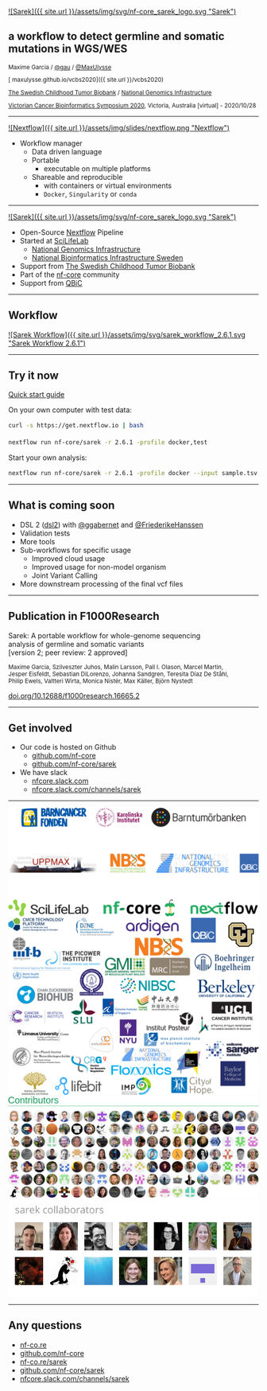 <section data-background-image="{{ site.url }}/assets/img/background/Sarek-Park-02.jpg" data-background-opacity=0.5 >

[![Sarek]({{ site.url }}/assets/img/svg/nf-core_sarek_logo.svg "Sarek")](https://nf-co.re/sarek) <!-- .element class="image-H10" -->

## a workflow to detect germline and somatic mutations in WGS/WES

<small>

Maxime Garcia / [<i class="fab fa-twitter"></i> @gau](https://twitter.com/gau) / [<i class="fab fa-github"></i> @MaxUlysse](https://github.com/MaxUlysse)

[<i class="fa fa-globe-europe"></i> maxulysse.github.io/vcbs2020]({{ site.url }}/vcbs2020)

[The Swedish Childhood Tumor Biobank](https://ki.se/forskning/barntumorbanken) / [National Genomics Infrastructure](https://ngisweden.scilifelab.se/)

[Victorian Cancer Bioinformatics Symposium 2020](http://viccancerbioinfsymposium.org/), Victoria, Australia [virtual] - 2020/10/28

</small>

---

[![Nextflow]({{ site.url }}/assets/img/slides/nextflow.png "Nextflow")](https://www.nextflow.io/) <!-- .element class="image-50" -->

* Workflow manager
  * Data driven language
  * Portable
    * executable on multiple platforms
  * Shareable and reproducible
    * with containers or virtual environments
    * `Docker`, `Singularity` or `conda`

---

[![Sarek]({{ site.url }}/assets/img/svg/nf-core_sarek_logo.svg "Sarek")](https://nf-co.re/sarek) <!-- .element class="image-H10" -->

* Open-Source [Nextflow](https://www.nextflow.io/) Pipeline
* Started at [SciLifeLab](https://scilifelab.se/)
  * [National Genomics Infrastructure](https://ngisweden.scilifelab.se/)
  * [National Bioinformatics Infrastructure Sweden](https://www.nbis.se/)
* Support from [The Swedish Childhood Tumor Biobank](https://ki.se/forskning/barntumorbanken)
* Part of the [nf-core](https://nf-core) community
* Support from [QBiC](https://qbic.life)

---

## Workflow

[![Sarek Workflow]({{ site.url }}/assets/img/svg/sarek_workflow_2.6.1.svg "Sarek Workflow 2.6.1")](https://github.com/nf-core/sarek/releases/tag/2.6.1) <!-- .element class="image-25" -->

---

## Try it now

[Quick start guide](https://nf-co.re/sarek/dev#quick-start)

On your own computer with test data:

```bash
curl -s https://get.nextflow.io | bash

nextflow run nf-core/sarek -r 2.6.1 -profile docker,test
```

Start your own analysis:

```bash
nextflow run nf-core/sarek -r 2.6.1 -profile docker --input sample.tsv --genome GRCh38
```

---

## What is coming soon

* DSL 2 ([dsl2](https://github.com/nf-core/sarek/tree/dsl2)) with [@ggabernet](https://github.com/ggabernet) and [@FriederikeHanssen](https://github.com/FriederikeHanssen)
* Validation tests
* More tools
* Sub-workflows for specific usage
  * Improved cloud usage
  * Improved usage for non-model organism
  * Joint Variant Calling
* More downstream processing of the final vcf files

---

## Publication in F1000Research

Sarek: A portable workflow for whole-genome sequencing</br>
analysis of germline and somatic variants</br>
[version 2; peer review: 2 approved]

<small>

Maxime Garcia, Szilveszter Juhos, Malin Larsson, Pall I. Olason, Marcel Martin,</br>
Jesper Eisfeldt, Sebastian DiLorenzo, Johanna Sandgren, Teresita Díaz De Ståhl,</br>
Philip Ewels, Valtteri Wirta, Monica Nistér, Max Käller, Björn Nystedt

</small>

[<i class="ai ai-doi"></i> doi.org/10.12688/f1000research.16665.2](https://doi.org/10.12688/f1000research.16665.2)

---

## Get involved

* Our code is hosted on Github
  * [<i class="fab fa-github"></i> github.com/nf-core](https://github.com/nf-core)
  * [<i class="fab fa-github"></i> github.com/nf-core/sarek](https://github.com/nf-core/sarek)
* We have slack
  * [<i class="fab fa-slack"></i> nfcore.slack.com](https://nfcore.slack.com/)
  * [<i class="fab fa-slack"></i> nfcore.slack.com/channels/sarek](https://nfcore.slack.com/channels/sarek)

---

<div class="r-stack">
  <img src="/assets/img/svg/acknowledgments_2020.svg" title="Acknowledgements" alt="Acknowledgements" class="image-75 fragment fade-out" data-fragment-index="0"/>
  <a href="https://nf-co.re/community#organisations">
    <img src="/assets/img/svg/institutes_2020.svg" title="Acknowledgements" alt="Acknowledgements" class="image-75 fragment fade-in-then-out" data-fragment-index="0"/></a>
  <a href="https://nf-co.re/community#contributors">
    <img src="/assets/img/slides/nf-core_contributors_jobim.png" title="Acknowledgements" alt="Acknowledgements" class="image-75 fragment fade-in-then-out" data-fragment-index="1"/></a>
  <a href="https://nf-co.re/sarek/stats#contributors">
    <img src="/assets/img/slides/nf-core_sarek_contributors_2.6.1.png" title="Acknowledgements" alt="Acknowledgements" class="image-75 fragment fade-in-then-out" data-fragment-index="2"/></a>
</div>

---

<section data-background-image="{{ site.url }}/assets/img/background/Stockholm-by-night.jpg" data-background-opacity=0.5 >

## Any questions

* [<i class="fa fa-globe-europe"></i> nf-co.re](https://nf-co.re)
* [<i class="fab fa-github"></i> github.com/nf-core](https://github.com/nf-core)
* [<i class="fa fa-globe-europe"></i> nf-co.re/sarek](https://nf-co.re/sarek)
* [<i class="fab fa-github"></i> github.com/nf-core/sarek](https://github.com/nf-core/sarek)
* [<i class="fab fa-slack"></i> nfcore.slack.com/channels/sarek](https://nfcore.slack.com/channels/sarek)
